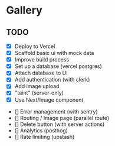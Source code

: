# Gallery

## TODO

- [x] Deploy to Vercel
- [x] Scaffold basic ui with mock data
- [x] Improve build process
- [x] Set up a database (vercel postgres)
- [x] Attach database to UI
- [x] Add authentication (with clerk)
- [x] Add image upload
- [x] "taint" (server-only)
- [x] Use Next/Image component
- [] Error management (with sentry)
- [] Routing / Image page (parallel route)
- [] Delete button (with server actions)
- [] Analytics (posthog)
- [] Rate limiting (upstash)
